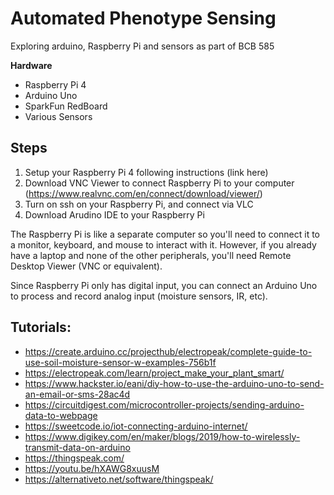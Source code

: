 # Automated Phenotype Sensing

Exploring arduino, Raspberry Pi and sensors as part of BCB 585

**Hardware**

* Raspberry Pi 4
* Arduino Uno
* SparkFun RedBoard
* Various Sensors

## Steps

1. Setup your Raspberry Pi 4 following instructions (link here)
2. Download VNC Viewer to connect Raspberry Pi to your computer (https://www.realvnc.com/en/connect/download/viewer/)
3. Turn on ssh on your Raspberry Pi, and connect via VLC
4. Download Arudino IDE to your Raspberry Pi

The Raspberry Pi is like a separate computer so you'll need to connect it to a monitor, keyboard, and mouse to interact with it. However, if you already have a laptop and none of the other peripherals, you'll need Remote Desktop Viewer (VNC or equivalent). 

Since Raspberry Pi only has digital input, you can connect an Arduino Uno to process and record analog input (moisture sensors, IR, etc). 

## Tutorials:

* https://create.arduino.cc/projecthub/electropeak/complete-guide-to-use-soil-moisture-sensor-w-examples-756b1f
* https://electropeak.com/learn/project_make_your_plant_smart/
* https://www.hackster.io/eani/diy-how-to-use-the-arduino-uno-to-send-an-email-or-sms-28ac4d
* https://circuitdigest.com/microcontroller-projects/sending-arduino-data-to-webpage
* https://sweetcode.io/iot-connecting-arduino-internet/
* https://www.digikey.com/en/maker/blogs/2019/how-to-wirelessly-transmit-data-on-arduino
* https://thingspeak.com/
* https://youtu.be/hXAWG8xuusM
* https://alternativeto.net/software/thingspeak/
